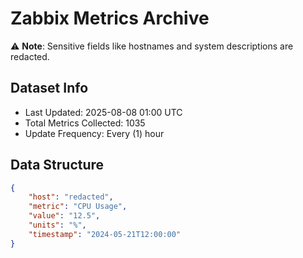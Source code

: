 # Zabbix Metrics Archive

⚠️ **Note**: Sensitive fields like hostnames and system descriptions are redacted.

## Dataset Info
- Last Updated: 2025-08-08 01:00 UTC
- Total Metrics Collected: 1035
- Update Frequency: Every (1) hour

## Data Structure
```json
{
    "host": "redacted",
    "metric": "CPU Usage",
    "value": "12.5",
    "units": "%",
    "timestamp": "2024-05-21T12:00:00"
}
```
